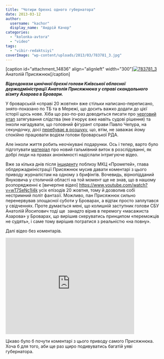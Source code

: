 ```yaml
---
title: "Чотири брехні одного губернатора"
date: 2013-03-12
author: 
  username: "kachor"
  display_name: "Андрій Качор"
categories: 
  - "kolonka-avtora"
  - "video"
tags: 
  - "vibir-redaktsiyi"
coverImage: "wp-content/uploads/2013/03/783781_3.jpg"
---
```


\[caption id="attachment\_14836" align="alignleft" width="300"\][![783781_3](https://mpz.brovary.org/wp-content/uploads/2013/03/783781_3.jpg "Анатолій Присяжнюк")](https://mpz.brovary.org/wp-content/uploads/2013/03/783781_3.jpg) Анатолій Присяжнюк\[/caption\]

**_Відеодокази цинічної брехні голови Київської обласної держадміністрації Анатолія Присяжнюка у справі скандального візиту Азарова в Бровари._**

У броварській «справі 20 жовтня» вже стільки написано-переписано, знято-показано по ТБ та в Мережі, що досить важко додати до цієї історії щось нове. Хіба що раз-по-раз доводиться писати про [черговий етап](https://mpz.brovary.org/militsiya-ignoruye-sudove-rishennya-u-rezonansniy-zhurnalistskiy-spravi/) затягування слідства (яке ігнорує вже навіть судові рішення) та інколи нагадувати, що головний фігурант справи Павло Чепура, на секундочку, досі [перебуває в розшуку](https://mpz.brovary.org/napadnika-na-brovarskih-zhurnalistiv-ogolosheno-v-rozshuk/), що, втім, не заважає йому спокійно працювати водієм голови броварської РДА.

Але інколи життя робить неочікувані подарунки. Ось і тепер, варто було підготувати [матеріал](https://mpz.brovary.org/militsiya-ignoruye-sudove-rishennya-u-rezonansniy-zhurnalistskiy-spravi/) про новий гальмівний виток в розслідуванні, як добрі люди на правах анонімності надіслали інтригуюче відео.

Вже за кілька днів після [інциденту](https://www.pravda.com.ua/news/2012/10/20/6975080/) поблизу МКЦ «Прометей», глава облдержадміністрації Присяжнюк мусив давати коментарі з цього приводу журналістам на одному з брифінгів. Вочевидь, вірнопідданий Януковича у столичній області на той момент ще не знав, що в нашому розпорядженні є [вичерпне відео] https://www.youtube.com/watch?v=wT7SeNc1I4k  усіх епізодів 20 жовтня, тому й дозволив собі нестримний політ фантазії. Можливо, пан Присяжнюк сильно перенервував злощасної суботи у Броварах, а відтак просто заплутався у свідченнях. Проте думається мені, що колишній заступник голови СБУ Анатолій Йосипович тоді ще  занадто вірив в перемогу «масажиста Азарова» у Броварах, що вирішив скеруватись принципом «переможців не судять», і саме тому вирішив погратися з реальністю «на повну».

Далі відео без коментарів.

<iframe src="https://www.youtube.com/embed/XpOO5AxBrvI" height="315" width="420" allowfullscreen frameborder="0"></iframe>

Цікаво було б почути коментарі з цього приводу самого Присяжнюка. Хоча б для того, аби ще раз щиро подивуватись багатій уяві губернатора.
